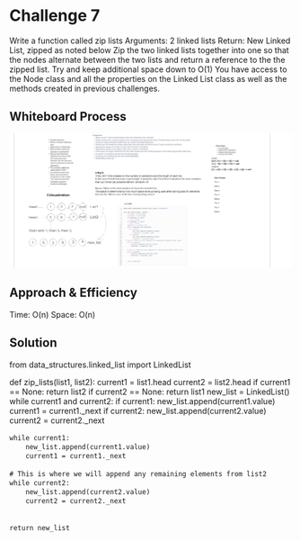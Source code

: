 # Challenge 7

Write a function called zip lists
Arguments: 2 linked lists
Return: New Linked List, zipped as noted below
Zip the two linked lists together into one so that the nodes alternate between the two lists and return a reference to the the zipped list.
Try and keep additional space down to O(1)
You have access to the Node class and all the properties on the Linked List class as well as the methods created in previous challenges.

## Whiteboard Process

![Code Challange 8](./Screenshots/cc8.png)

## Approach & Efficiency

Time: O(n)
Space: O(n)

## Solution

from data_structures.linked_list import LinkedList
<!-- // This is a traversal method for how to iterate through two different linked lists -->
def zip_lists(list1, list2):
    current1 = list1.head
    current2 = list2.head
    if current1 == None:
      return list2
    if current2 == None:
      return list1
    new_list = LinkedList()
    while current1 and current2:
      if current1:
          new_list.append(current1.value)
          current1 = current1._next
      if current2:
          new_list.append(current2.value)
          current2 = current2._next
  <!-- // This is where we will append any remaining elements from list1 -->
    while current1:
        new_list.append(current1.value)
        current1 = current1._next

    # This is where we will append any remaining elements from list2
    while current2:
        new_list.append(current2.value)
        current2 = current2._next


    return new_list
